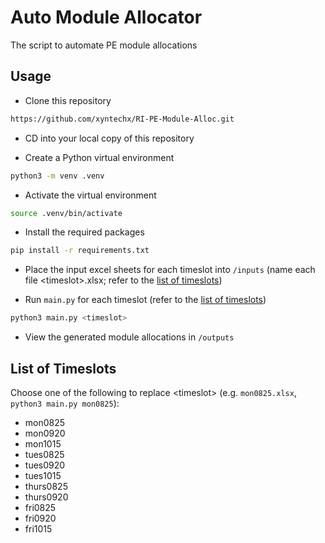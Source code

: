 # Auto Module Allocator
The script to automate PE module allocations

## Usage
- Clone this repository
```bash
https://github.com/xyntechx/RI-PE-Module-Alloc.git
```

- CD into your local copy of this repository

- Create a Python virtual environment
```bash
python3 -m venv .venv
```

- Activate the virtual environment
```bash
source .venv/bin/activate
```

- Install the required packages
```bash
pip install -r requirements.txt
```

- Place the input excel sheets for each timeslot into `/inputs` (name each file \<timeslot>.xlsx; refer to the [list of timeslots](#list-of-timeslots))

- Run `main.py` for each timeslot (refer to the [list of timeslots](#list-of-timeslots))
```bash
python3 main.py <timeslot>
```

- View the generated module allocations in `/outputs`

## List of Timeslots
Choose one of the following to replace \<timeslot> (e.g. `mon0825.xlsx`, `python3 main.py mon0825`):

- mon0825
- mon0920
- mon1015
- tues0825
- tues0920
- tues1015
- thurs0825
- thurs0920
- fri0825
- fri0920
- fri1015
